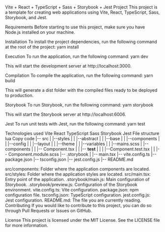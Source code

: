 Vite + React + TypeScript + Sass + Storybook + Jest Project
This project is a template for creating web applications using Vite, React, TypeScript, Sass, Storybook, and Jest.

Requirements
Before starting to use this project, make sure you have Node.js installed on your machine.

Installation
To install the project dependencies, run the following command at the root of the project:
yarn install

Execution
To run the application, run the following command:
yarn dev

This will start the development server at http://localhost:3000.

Compilation
To compile the application, run the following command:
yarn build

This will generate a dist folder with the compiled files ready to be deployed to production.

Storybook
To run Storybook, run the following command:
yarn storybook

This will start the Storybook server at http://localhost:6006.

Jest
To run unit tests with Jest, run the following command:
yarn test

Technologies used
Vite
React
TypeScript
Sass
Storybook
Jest
File structure
lua
Copy code
|-- src
| |--styles
| | |--abstract
| | |--base
| | |--components
| | |--config
| | |--layout
| | |--theme
| | |--variables
| | |--mains.scss
| |-- components
| | |-- Component.tsx
| | |-- __test__
| | | |--Component.test.tsx
| | |-- Component.module.scss
|-- .storybook
| |-- main.tsx
|-- vite.config.ts
|-- package.json
|-- tsconfig.json
|-- jest.config.js
|-- README.md


src/components: Folder where the application components are located.
src/styles: Folder where the application styles are located.
src/main.tsx: Entry point of the application.
.storybook/main.js: Main configuration of Storybook.
.storybook/preview.js: Configuration of the Storybook environment.
vite.config.ts: Vite configuration.
package.json: npm configuration file.
tsconfig.json: TypeScript configuration.
jest.config.js: Jest configuration.
README.md: The file you are currently reading.
Contributing
If you would like to contribute to this project, you can do so through Pull Requests or Issues on GitHub.

License
This project is licensed under the MIT License. See the LICENSE file for more information.